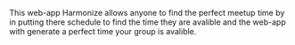 This web-app Harmonize allows anyone to find the perfect meetup time by in putting there schedule to find the time they are avalible and the web-app with generate a perfect time your group is avalible.

